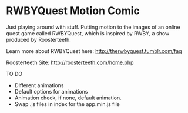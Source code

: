 RWBYQuest Motion Comic
================
Just playing around with stuff. Putting motion to the images of an online quest game called RWBYQuest, which is inspired by RWBY, a show produced by Roosterteeth.

Learn more about RWBYQuest here: 
http://therwbyquest.tumblr.com/faq

Roosterteeth Site:
http://roosterteeth.com/home.php

TO DO
- Different animations
- Default options for animations
- Animation check, if none, default animation.
- Swap .js files in index for the app.min.js file